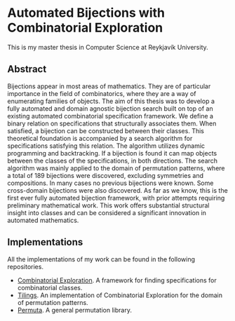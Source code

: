 # Automated Bijections with Combinatorial Exploration

This is my master thesis in Computer Science at Reykjavík University.

## Abstract
Bijections appear in most areas of mathematics. They are of particular importance in the field of combinatorics, where they are a way of enumerating families of objects. The aim of this thesis was to develop a fully automated and domain agnostic bijection search built on top of an existing automated combinatorial specification framework. We define a binary relation on specifications that structurally associates them. When satisfied, a bijection can be constructed between their classes. This theoretical foundation is accompanied by a search algorithm for specifications satisfying this relation. The algorithm utilizes dynamic programming and backtracking. If a bijection is found it can map objects between the classes of the specifications, in both directions. The search algorithm was mainly applied to the domain of permutation patterns, where a total of 189 bijections were discovered, excluding symmetries and compositions. In many cases no previous bijections were known. Some cross-domain bijections were also discovered. As far as we know, this is the first ever fully automated bijection framework, with prior attempts requiring preliminary mathematical work. This work offers substantial structural insight into classes and can be considered a significant innovation in automated mathematics.

## Implementations
All the implementations of my work can be found in the following repositories.
- [Combinatorial Exploration](https://github.com/PermutaTriangle/comb_spec_searcher). A framework for finding specifications for combinatorial classes.
- [Tilings](https://github.com/PermutaTriangle/Tilings). An implementation of Combinatorial Exploration for the domain of permutation patterns.
- [Permuta](https://github.com/PermutaTriangle/Permuta). A general permutation library.